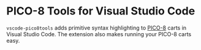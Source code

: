 # PICO-8 Tools for Visual Studio Code

`vscode-pico8tools` adds primitive syntax highlighting to [PICO-8](https://www.lexaloffle.com/pico-8.php) carts in Visual Studio Code. The extension also makes running your PICO-8 carts easy.
